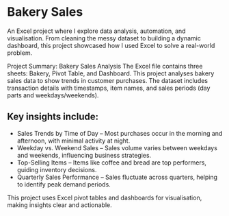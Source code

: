 # Bakery Sales
An Excel project where I explore data analysis, automation, and visualisation. From cleaning the messy dataset to building a dynamic dashboard, this project showcased how I used Excel to solve a real-world problem. 

Project Summary: Bakery Sales Analysis
The Excel file contains three sheets: Bakery, Pivot Table, and Dashboard.
This project analyses bakery sales data to show trends in customer purchases. The dataset includes transaction details with timestamps, item names, and sales periods (day parts and weekdays/weekends). 
## Key insights include:
- Sales Trends by Time of Day – Most purchases occur in the morning and afternoon, with minimal activity at night.
- Weekday vs. Weekend Sales – Sales volume varies between weekdays and weekends, influencing business strategies.
- Top-Selling Items – Items like coffee and bread are top performers, guiding inventory decisions.
- Quarterly Sales Performance – Sales fluctuate across quarters, helping to identify peak demand periods.

This project uses Excel pivot tables and dashboards for visualisation, making insights clear and actionable.

